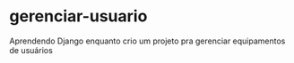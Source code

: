 # gerenciar-usuario
Aprendendo Django enquanto crio um projeto pra gerenciar equipamentos de usuários
